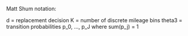 Matt Shum notation:

d = replacement decision
K = number of discrete mileage bins
theta3 = transition probabilities p_0, ..., p_J where sum(p_j) = 1
